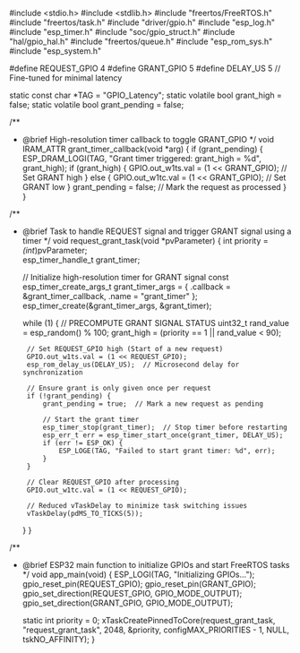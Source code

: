 #include <stdio.h>
#include <stdlib.h>
#include "freertos/FreeRTOS.h"
#include "freertos/task.h"
#include "driver/gpio.h"
#include "esp_log.h"
#include "esp_timer.h"
#include "soc/gpio_struct.h"
#include "hal/gpio_hal.h"
#include "freertos/queue.h"
#include "esp_rom_sys.h"
#include "esp_system.h"

#define REQUEST_GPIO 4
#define GRANT_GPIO 5
#define DELAY_US 5  // Fine-tuned for minimal latency

static const char *TAG = "GPIO_Latency";
static volatile bool grant_high = false;
static volatile bool grant_pending = false;

/**
 * @brief High-resolution timer callback to toggle GRANT_GPIO
 */
void IRAM_ATTR grant_timer_callback(void *arg) {
    if (grant_pending) {
        ESP_DRAM_LOGI(TAG, "Grant timer triggered: grant_high = %d", grant_high);
        if (grant_high) {
            GPIO.out_w1ts.val = (1 << GRANT_GPIO);  // Set GRANT high
        } else {
            GPIO.out_w1tc.val = (1 << GRANT_GPIO);  // Set GRANT low
        }
        grant_pending = false;  // Mark the request as processed
    }
}

/**
 * @brief Task to handle REQUEST signal and trigger GRANT signal using a timer
 */
void request_grant_task(void *pvParameter) {
    int priority = *(int*)pvParameter;  
    esp_timer_handle_t grant_timer;

    // Initialize high-resolution timer for GRANT signal
    const esp_timer_create_args_t grant_timer_args = {
        .callback = &grant_timer_callback,
        .name = "grant_timer"
    };
    esp_timer_create(&grant_timer_args, &grant_timer);

    while (1) {
        // PRECOMPUTE GRANT SIGNAL STATUS
        uint32_t rand_value = esp_random() % 100;
        grant_high = (priority == 1 || rand_value < 90);

        // Set REQUEST_GPIO high (Start of a new request)
        GPIO.out_w1ts.val = (1 << REQUEST_GPIO);
        esp_rom_delay_us(DELAY_US);  // Microsecond delay for synchronization

        // Ensure grant is only given once per request
        if (!grant_pending) {
            grant_pending = true;  // Mark a new request as pending

            // Start the grant timer
            esp_timer_stop(grant_timer);  // Stop timer before restarting
            esp_err_t err = esp_timer_start_once(grant_timer, DELAY_US);
            if (err != ESP_OK) {
                ESP_LOGE(TAG, "Failed to start grant timer: %d", err);
            }
        }

        // Clear REQUEST_GPIO after processing
        GPIO.out_w1tc.val = (1 << REQUEST_GPIO);

        // Reduced vTaskDelay to minimize task switching issues
        vTaskDelay(pdMS_TO_TICKS(5));  
    }
}

/**
 * @brief ESP32 main function to initialize GPIOs and start FreeRTOS tasks
 */
void app_main(void) {
    ESP_LOGI(TAG, "Initializing GPIOs...");
    gpio_reset_pin(REQUEST_GPIO);
    gpio_reset_pin(GRANT_GPIO);
    gpio_set_direction(REQUEST_GPIO, GPIO_MODE_OUTPUT);
    gpio_set_direction(GRANT_GPIO, GPIO_MODE_OUTPUT);

    static int priority = 0;
    xTaskCreatePinnedToCore(request_grant_task, "request_grant_task", 2048, &priority, configMAX_PRIORITIES - 1, NULL, tskNO_AFFINITY);
}
